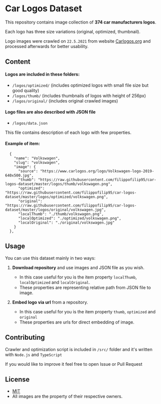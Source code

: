 # Car Logos Dataset

This repository contains image collection of **374 car manufacturers logos**.

Each logo has three size variations (original, optimized, thumbnail).

Logo images were crawled on `22.5.2021` from website [Carlogos.org](https://www.carlogos.org/) and processed afterwards for better usability.

## Content

#### Logos are included in these folders:

- `/logos/optimized/` (includes optimized logos with small file size but good quality)
- `/logos/thumb/` (includes thumbnails of logos with height of 256px)
- `/logos/original/` (includes original crawled images)

#### Logo files are also described with JSON file

- `/logos/data.json`

This file contains description of each logo with few properties.

#### Example of item:

```
  {
    "name": "Volkswagen",
    "slug": "volkswagen",
    "image": {
      "source": "https://www.carlogos.org/logo/Volkswagen-logo-2019-640x500.jpg",
      "thumb": "https://raw.githubusercontent.com/filippofilip95/car-logos-dataset/master/logos/thumb/volkswagen.png",
      "optimized": "https://raw.githubusercontent.com/filippofilip95/car-logos-dataset/master/logos/optimized/volkswagen.png",
      "original": "https://raw.githubusercontent.com/filippofilip95/car-logos-dataset/master/logos/original/volkswagen.jpg",
      "localThumb": "./thumb/volkswagen.png",
      "localOptimized": "./optimized/volkswagen.png",
      "localOriginal": "./original/volkswagen.jpg"
    }
  },
```

## Usage

You can use this dataset mainly in two ways:

1. **Download repository** and use images and JSON file as you wish.

   - In this case useful for you is the item property `localThumb`, `localOptimized` and `localOriginal`.
   - These properties are representing relative path from JSON file to image.

2. **Embed logo via url** from a repository.
   - In this case useful for you is the item property `thumb`, `optimized` and `original`
   - These properties are urls for direct embedding of image.

## Contributing

Crawler and optimization script is included in `/src/` folder and it's written with `Node.js` and `TypeScript`

If you would like to improve it feel free to open Issue or Pull Request

## License

- [MIT](https://choosealicense.com/licenses/mit/)
- All images are the property of their respective owners.
